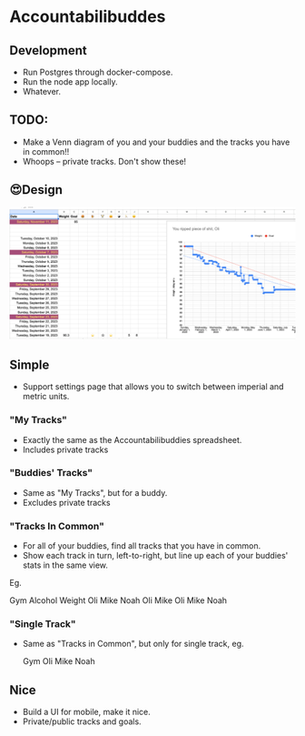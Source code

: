 # Accountabilibuddes


## Development
- Run Postgres through docker-compose.
- Run the node app locally.
- Whatever.


## TODO:
 - Make a Venn diagram of you and your buddies and the
   tracks you have in common!!
 - Whoops – private tracks. Don't show these!



## 😍Design

![An exquisite app design](./design-goal.png)


## Simple
- Support settings page that allows you to switch
  between imperial and metric units.



### "My Tracks"

- Exactly the same as the Accountabilibuddies
  spreadsheet.
- Includes private tracks

### "Buddies' Tracks"

- Same as "My Tracks", but for a buddy.
- Excludes private tracks

### "Tracks In Common"

- For all of your buddies, find all tracks
  that you have in common.
- Show each track in turn, left-to-right, but
  line up each of your buddies' stats in the same view.

Eg.

   Gym              Alcohol    Weight
   Oli  Mike  Noah  Oli Mike   Oli Mike Noah


### "Single Track"

- Same as "Tracks in Common", but only for single
  track, eg.

   Gym
   Oli  Mike  Noah


## Nice

- Build a UI for mobile, make it nice.
- Private/public tracks and goals.